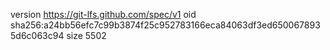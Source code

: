 version https://git-lfs.github.com/spec/v1
oid sha256:a24bb56efc7c99b3874f25c952783166eca84063df3ed6500678935d6c063c94
size 5502
